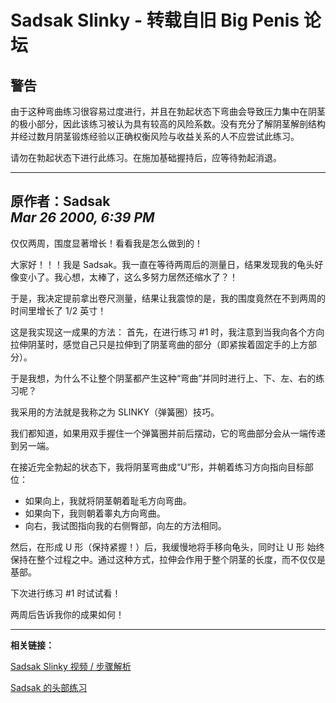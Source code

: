 # Sadsak Slinky - 转载自旧 Big Penis 论坛

## 警告

由于这种弯曲练习很容易过度进行，并且在勃起状态下弯曲会导致压力集中在阴茎的极小部分，因此该练习被认为具有<span class="warn">较高的风险系数</span>。没有充分了解阴茎解剖结构并经过数月阴茎锻炼经验以正确权衡风险与收益关系的人不应尝试此练习。

请勿在勃起状态下进行此练习。在施加基础握持后，应等待勃起消退。

---
原作者：**Sadsak**  
_Mar 26 2000, 6:39 PM_
---

仅仅两周，围度显著增长！看看我是怎么做到的！

大家好！！！我是 Sadsak。我一直在等待两周后的测量日，结果发现我的龟头好像变小了。我心想，太棒了，这么多努力居然还缩水了？！

于是，我决定提前拿出卷尺测量，结果让我震惊的是，我的围度竟然在不到两周的时间里增长了 1/2 英寸！

这是我实现这一成果的方法：
首先，在进行练习 #1 时，我注意到当我向各个方向拉伸阴茎时，感觉自己只是拉伸到了阴茎弯曲的部分（即紧挨着固定手的上方部分）。

于是我想，为什么不让整个阴茎都产生这种“弯曲”并同时进行上、下、左、右的练习呢？

我采用的方法就是我称之为 SLINKY（弹簧圈）技巧。

我们都知道，如果用双手握住一个弹簧圈并前后摆动，它的弯曲部分会从一端传递到另一端。

在接近完全勃起的状态下，我将阴茎弯曲成“U”形，并朝着练习方向指向目标部位：

- 如果向上，我就将阴茎朝着耻毛方向弯曲。
- 如果向下，我则朝着睾丸方向弯曲。
- 向右，我试图指向我的右侧臀部，向左的方法相同。

然后，在形成 U 形（保持紧握！）后，我缓慢地将手移向龟头，同时让 U 形 始终保持在整个过程之中。通过这种方式，拉伸会作用于整个阴茎的长度，而不仅仅是基部。

下次进行练习 #1 时试试看！

两周后告诉我你的成果如何！

---

**相关链接：**

[Sadsak Slinky 视频 / 步骤解析](https://free-penis-enlargement-videos.thundersplace.org/sadsak-slinky.html)

[Sadsak 的头部练习](Sadsak.md)
